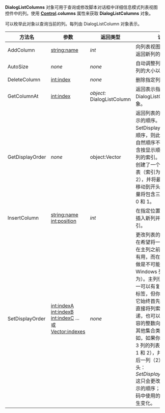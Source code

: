 **DialogListColumns** 对象可用于查询或修改脚本对话框中详细信息模式列表视图控件中的列。使用 **[Control](control.zh.md).columns** 属性来获取 **DialogListColumns** 对象。

可以枚举此对象以查询当前的列。每列由 DialogListColumn 对象表示。

| 方法名 | 参数 | 返回类型 | 说明 |
| --- | --- | --- | --- |
| AddColumn | <string:name> | *int* | 向列表视图中添加新列并返回新列的索引。 |
| AutoSize | *none* | *none* | 自动调整列表视图中所有列的大小以适应其内容。 |
| DeleteColumn | <int:index> | *none* | 删除指定列。 |
| GetColumnAt | <int:index> | *object:* DialogListColumn | 返回表示指定位置的列的 DialogListColumn 对象。 |
| GetDisplayOrder | *none* | object:Vector | 返回列表的列在屏幕上显示的顺序。如果之前通过 SetDisplayOrder 更改了顺序，则此顺序可能与其自然顺序不同。该向量包含按显示顺序排列的每个列的索引。例如，如果你创建了一个有 3 列的列表（索引为 0、1 和 2），并将最后一列（2）移动到开头，则返回的向量将包含三个整数：2、0 和 1。 |
| InsertColumn | <string:name> <int:position> | *int* | 在指定位置向列表视图中插入新列并返回新列的索引。 |
| SetDisplayOrder | <int:indexA> <int:indexB> <int:indexC> ... 或 <Vector:indexes> | *none* | 更改列表的列显示顺序。在希望将一个或多个列放在主列之前时，这将特别有用，而在创建列时这样做是不可能的（这是因为 Windows 列表控件的行为）。主列很特殊，它唯一可以有复选框或可编辑标签，但你可能并不希望它始终首先显示。既可以直接将列索引作为参数传递，也可以将具有相同内容的整数向量（或大多数其他集合类型）传递。例如，如果你创建了一个有 3 列的列表（索引为 0、1 和 2），并且希望将最后一列（2）移动到开头： *SetDisplayOrder(2,0,1)* 这只会更改列在屏幕上显示的顺序；之后，你在代码中使用的列索引不会发生变化。 |